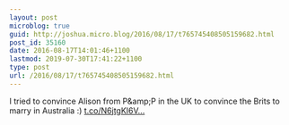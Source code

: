 ```yaml
---
layout: post
microblog: true
guid: http://joshua.micro.blog/2016/08/17/t765745408505159682.html
post_id: 35160
date: 2016-08-17T14:01:46+1100
lastmod: 2019-07-30T17:41:22+1100
type: post
url: /2016/08/17/t765745408505159682.html
---
```

I tried to convince Alison from P&amp;amp;P in the UK to convince the Brits to marry in Australia :) [t.co/N6jtgKI6V...](https://t.co/N6jtgKI6Vu)
